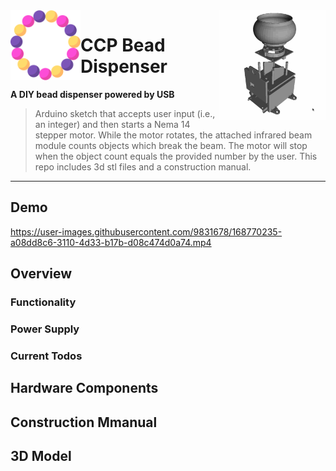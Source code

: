 <img align="left" width="112" src="assets/beads-beads-svgrepo-com.svg">

<img align="right" width="170" src="assets/pellet-dispenser-model-final.gif">

# CCP Bead Dispenser

**A DIY bead dispenser powered by USB**

> Arduino sketch that accepts user input (i.e., an integer) and then starts a Nema 14 stepper motor. While the motor rotates, the attached infrared beam module counts objects which break the beam. The motor will stop when the object count equals the provided number by the user. This repo includes 3d stl files and a construction manual.

---

## Demo

https://user-images.githubusercontent.com/9831678/168770235-a08dd8c6-3110-4d33-b17b-d08c474d0a74.mp4

## Overview

### Functionality

### Power Supply

### Current Todos

## Hardware Components

## Construction Mmanual

## 3D Model
